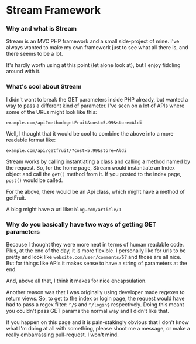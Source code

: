 Stream Framework
================

### Why and what is Stream

Stream is an MVC PHP framework and a small side-project of mine. I've always wanted to make my own framework just to see what all there is, and there seems to be a lot. 

It's hardly worth using at this point (let alone look at), but I enjoy fiddling around with it.

### What's cool about Stream

I didn't want to break the GET parameters inside PHP already, but wanted a way to pass a different kind of parameter. I've seen on a lot of APIs where some of the URLs might look like this:

``example.com/api?method=getFruit&cost=5.99&store=Aldi``

Well, I thought that it would be cool to combine the above into a more readable format like:

``example.com/api/getfruit/?cost=5.99&store=Aldi``

Stream works by calling instantiating a class and calling a method named by the request. So, for the home page, Stream would instantiate an Index object and call the ``get()`` method from it. If you posted to the index page, ``post()`` would be called.

For the above, there would be an Api class, which might have a method of getFruit.

A blog might have a url like: ``blog.com/article/1``

### Why do you basically have two ways of getting GET parameters

Because I thought they were more neat in terms of human readable code. Plus, at the end of the day, it is more flexible. I personally like for urls to be pretty and look like ``website.com/user/comments/57`` and those are all nice. But for things like APIs it makes sense to have a string of parameters at the end.

And, above all that, I think it makes for nice encapsulation.

Another reason was that I was originally using developer made regexes to return views. So, to get to the index or login page, the request would have had to pass a regex filter: ``^/$`` and ``^/login$`` respectively. Doing this meant you couldn't pass GET params the normal way and I didn't like that.

If you happen on this page and it is pain-stakingly obvious that I don't know what I'm doing at all with something, please shoot me a message, or make a really embarrassing pull-request. I won't mind.
